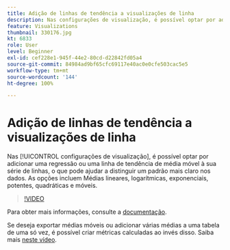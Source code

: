 ```yaml
---
title: Adição de linhas de tendência a visualizações de linha
description: Nas configurações de visualização, é possível optar por adicionar uma regressão ou uma linha de tendência de média móvel à sua série de linhas, o que pode ajudar a distinguir um padrão mais claro nos dados. As opções incluem Médias lineares, logarítmicas, exponenciais, potentes, quadráticas e móveis.
feature: Visualizations
thumbnail: 330176.jpg
kt: 6833
role: User
level: Beginner
exl-id: cef228e1-945f-44e2-80cd-d22842fd05a4
source-git-commit: 84984ad9bf65cfc69117e40ac0e0cfe503cac5e5
workflow-type: tm+mt
source-wordcount: '144'
ht-degree: 100%

---
```


# Adição de linhas de tendência a visualizações de linha

Nas [!UICONTROL configurações de visualização], é possível optar por adicionar uma regressão ou uma linha de tendência de média móvel à sua série de linhas, o que pode ajudar a distinguir um padrão mais claro nos dados. As opções incluem Médias lineares, logarítmicas, exponenciais, potentes, quadráticas e móveis.

>[!VIDEO](https://video.tv.adobe.com/v/330176/?quality=12&learn=on)

Para obter mais informações, consulte a [documentação](https://experienceleague.adobe.com/docs/analytics/analyze/analysis-workspace/visualizations/line.html?lang=pt-BR#analysis-workspace).

Se deseja exportar médias móveis ou adicionar várias médias a uma tabela de uma só vez, é possível criar métricas calculadas ao invés disso. Saiba mais [neste vídeo](https://experienceleague.adobe.com/docs/analytics-learn/tutorials/analysis-workspace/visualizations/using-the-cumulative-average-function-to-apply-metric-smoothing.html?lang=pt-BR#analysis-workspace).
